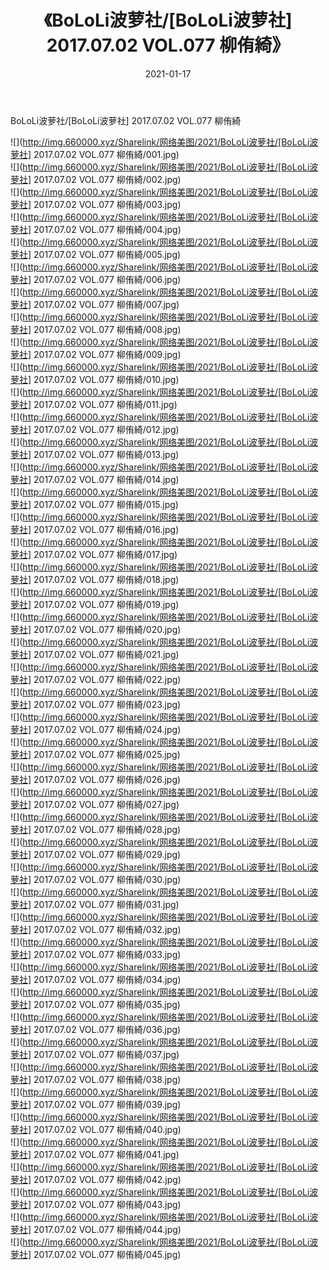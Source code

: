 ﻿---
layout: post
title:  《BoLoLi波萝社/[BoLoLi波萝社] 2017.07.02 VOL.077 柳侑綺》
date:   2021-01-17
img: http://img.660000.xyz/Sharelink/网络美图/2021/BoLoLi波萝社/[BoLoLi波萝社] 2017.07.02 VOL.077 柳侑綺/000.jpg
categories: [美女, 清纯, 唯美]
---

BoLoLi波萝社/[BoLoLi波萝社] 2017.07.02 VOL.077 柳侑綺

 ![](http://img.660000.xyz/Sharelink/网络美图/2021/BoLoLi波萝社/[BoLoLi波萝社] 2017.07.02 VOL.077 柳侑綺/001.jpg) <br>![](http://img.660000.xyz/Sharelink/网络美图/2021/BoLoLi波萝社/[BoLoLi波萝社] 2017.07.02 VOL.077 柳侑綺/002.jpg) <br>![](http://img.660000.xyz/Sharelink/网络美图/2021/BoLoLi波萝社/[BoLoLi波萝社] 2017.07.02 VOL.077 柳侑綺/003.jpg) <br>![](http://img.660000.xyz/Sharelink/网络美图/2021/BoLoLi波萝社/[BoLoLi波萝社] 2017.07.02 VOL.077 柳侑綺/004.jpg) <br>![](http://img.660000.xyz/Sharelink/网络美图/2021/BoLoLi波萝社/[BoLoLi波萝社] 2017.07.02 VOL.077 柳侑綺/005.jpg) <br>![](http://img.660000.xyz/Sharelink/网络美图/2021/BoLoLi波萝社/[BoLoLi波萝社] 2017.07.02 VOL.077 柳侑綺/006.jpg) <br>![](http://img.660000.xyz/Sharelink/网络美图/2021/BoLoLi波萝社/[BoLoLi波萝社] 2017.07.02 VOL.077 柳侑綺/007.jpg) <br>![](http://img.660000.xyz/Sharelink/网络美图/2021/BoLoLi波萝社/[BoLoLi波萝社] 2017.07.02 VOL.077 柳侑綺/008.jpg) <br>![](http://img.660000.xyz/Sharelink/网络美图/2021/BoLoLi波萝社/[BoLoLi波萝社] 2017.07.02 VOL.077 柳侑綺/009.jpg) <br>![](http://img.660000.xyz/Sharelink/网络美图/2021/BoLoLi波萝社/[BoLoLi波萝社] 2017.07.02 VOL.077 柳侑綺/010.jpg) <br>![](http://img.660000.xyz/Sharelink/网络美图/2021/BoLoLi波萝社/[BoLoLi波萝社] 2017.07.02 VOL.077 柳侑綺/011.jpg) <br>![](http://img.660000.xyz/Sharelink/网络美图/2021/BoLoLi波萝社/[BoLoLi波萝社] 2017.07.02 VOL.077 柳侑綺/012.jpg) <br>![](http://img.660000.xyz/Sharelink/网络美图/2021/BoLoLi波萝社/[BoLoLi波萝社] 2017.07.02 VOL.077 柳侑綺/013.jpg) <br>![](http://img.660000.xyz/Sharelink/网络美图/2021/BoLoLi波萝社/[BoLoLi波萝社] 2017.07.02 VOL.077 柳侑綺/014.jpg) <br>![](http://img.660000.xyz/Sharelink/网络美图/2021/BoLoLi波萝社/[BoLoLi波萝社] 2017.07.02 VOL.077 柳侑綺/015.jpg) <br>![](http://img.660000.xyz/Sharelink/网络美图/2021/BoLoLi波萝社/[BoLoLi波萝社] 2017.07.02 VOL.077 柳侑綺/016.jpg) <br>![](http://img.660000.xyz/Sharelink/网络美图/2021/BoLoLi波萝社/[BoLoLi波萝社] 2017.07.02 VOL.077 柳侑綺/017.jpg) <br>![](http://img.660000.xyz/Sharelink/网络美图/2021/BoLoLi波萝社/[BoLoLi波萝社] 2017.07.02 VOL.077 柳侑綺/018.jpg) <br>![](http://img.660000.xyz/Sharelink/网络美图/2021/BoLoLi波萝社/[BoLoLi波萝社] 2017.07.02 VOL.077 柳侑綺/019.jpg) <br>![](http://img.660000.xyz/Sharelink/网络美图/2021/BoLoLi波萝社/[BoLoLi波萝社] 2017.07.02 VOL.077 柳侑綺/020.jpg) <br>![](http://img.660000.xyz/Sharelink/网络美图/2021/BoLoLi波萝社/[BoLoLi波萝社] 2017.07.02 VOL.077 柳侑綺/021.jpg) <br>![](http://img.660000.xyz/Sharelink/网络美图/2021/BoLoLi波萝社/[BoLoLi波萝社] 2017.07.02 VOL.077 柳侑綺/022.jpg) <br>![](http://img.660000.xyz/Sharelink/网络美图/2021/BoLoLi波萝社/[BoLoLi波萝社] 2017.07.02 VOL.077 柳侑綺/023.jpg) <br>![](http://img.660000.xyz/Sharelink/网络美图/2021/BoLoLi波萝社/[BoLoLi波萝社] 2017.07.02 VOL.077 柳侑綺/024.jpg) <br>![](http://img.660000.xyz/Sharelink/网络美图/2021/BoLoLi波萝社/[BoLoLi波萝社] 2017.07.02 VOL.077 柳侑綺/025.jpg) <br>![](http://img.660000.xyz/Sharelink/网络美图/2021/BoLoLi波萝社/[BoLoLi波萝社] 2017.07.02 VOL.077 柳侑綺/026.jpg) <br>![](http://img.660000.xyz/Sharelink/网络美图/2021/BoLoLi波萝社/[BoLoLi波萝社] 2017.07.02 VOL.077 柳侑綺/027.jpg) <br>![](http://img.660000.xyz/Sharelink/网络美图/2021/BoLoLi波萝社/[BoLoLi波萝社] 2017.07.02 VOL.077 柳侑綺/028.jpg) <br>![](http://img.660000.xyz/Sharelink/网络美图/2021/BoLoLi波萝社/[BoLoLi波萝社] 2017.07.02 VOL.077 柳侑綺/029.jpg) <br>![](http://img.660000.xyz/Sharelink/网络美图/2021/BoLoLi波萝社/[BoLoLi波萝社] 2017.07.02 VOL.077 柳侑綺/030.jpg) <br>![](http://img.660000.xyz/Sharelink/网络美图/2021/BoLoLi波萝社/[BoLoLi波萝社] 2017.07.02 VOL.077 柳侑綺/031.jpg) <br>![](http://img.660000.xyz/Sharelink/网络美图/2021/BoLoLi波萝社/[BoLoLi波萝社] 2017.07.02 VOL.077 柳侑綺/032.jpg) <br>![](http://img.660000.xyz/Sharelink/网络美图/2021/BoLoLi波萝社/[BoLoLi波萝社] 2017.07.02 VOL.077 柳侑綺/033.jpg) <br>![](http://img.660000.xyz/Sharelink/网络美图/2021/BoLoLi波萝社/[BoLoLi波萝社] 2017.07.02 VOL.077 柳侑綺/034.jpg) <br>![](http://img.660000.xyz/Sharelink/网络美图/2021/BoLoLi波萝社/[BoLoLi波萝社] 2017.07.02 VOL.077 柳侑綺/035.jpg) <br>![](http://img.660000.xyz/Sharelink/网络美图/2021/BoLoLi波萝社/[BoLoLi波萝社] 2017.07.02 VOL.077 柳侑綺/036.jpg) <br>![](http://img.660000.xyz/Sharelink/网络美图/2021/BoLoLi波萝社/[BoLoLi波萝社] 2017.07.02 VOL.077 柳侑綺/037.jpg) <br>![](http://img.660000.xyz/Sharelink/网络美图/2021/BoLoLi波萝社/[BoLoLi波萝社] 2017.07.02 VOL.077 柳侑綺/038.jpg) <br>![](http://img.660000.xyz/Sharelink/网络美图/2021/BoLoLi波萝社/[BoLoLi波萝社] 2017.07.02 VOL.077 柳侑綺/039.jpg) <br>![](http://img.660000.xyz/Sharelink/网络美图/2021/BoLoLi波萝社/[BoLoLi波萝社] 2017.07.02 VOL.077 柳侑綺/040.jpg) <br>![](http://img.660000.xyz/Sharelink/网络美图/2021/BoLoLi波萝社/[BoLoLi波萝社] 2017.07.02 VOL.077 柳侑綺/041.jpg) <br>![](http://img.660000.xyz/Sharelink/网络美图/2021/BoLoLi波萝社/[BoLoLi波萝社] 2017.07.02 VOL.077 柳侑綺/042.jpg) <br>![](http://img.660000.xyz/Sharelink/网络美图/2021/BoLoLi波萝社/[BoLoLi波萝社] 2017.07.02 VOL.077 柳侑綺/043.jpg) <br>![](http://img.660000.xyz/Sharelink/网络美图/2021/BoLoLi波萝社/[BoLoLi波萝社] 2017.07.02 VOL.077 柳侑綺/044.jpg) <br>![](http://img.660000.xyz/Sharelink/网络美图/2021/BoLoLi波萝社/[BoLoLi波萝社] 2017.07.02 VOL.077 柳侑綺/045.jpg) <br>